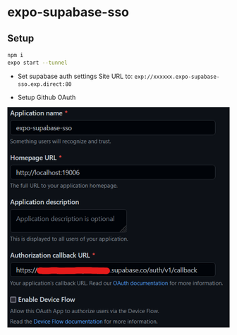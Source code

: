 # expo-supabase-sso

## Setup

```bash
npm i
expo start --tunnel
```

- Set supabase auth settings Site URL to:
  `exp://xxxxxx.expo-supabase-sso.exp.direct:80`

- Setup Github OAuth

![](github-oauth.png)
